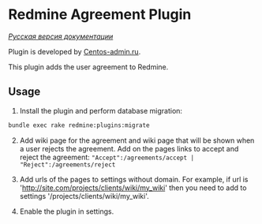 # Redmine Agreement Plugin

*[Русская версия документации](README.ru.md)*

Plugin is developed by [Centos-admin.ru](http://centos-admin.ru/).

This plugin adds the user agreement to Redmine.

## Usage

1. Install the plugin and perform database migration:
```bash
bundle exec rake redmine:plugins:migrate
```

2. Add wiki page for the agreement and wiki page that will be shown when a user rejects the agreement.
Add on the pages links to accept and reject the agreement: `"Accept":/agreements/accept | "Reject":/agreements/reject`

3. Add urls of the pages to settings without domain. For example, if url is 'http://site.com/projects/clients/wiki/my_wiki'
then you need to add to settings '/projects/clients/wiki/my_wiki'.

4. Enable the plugin in settings.


